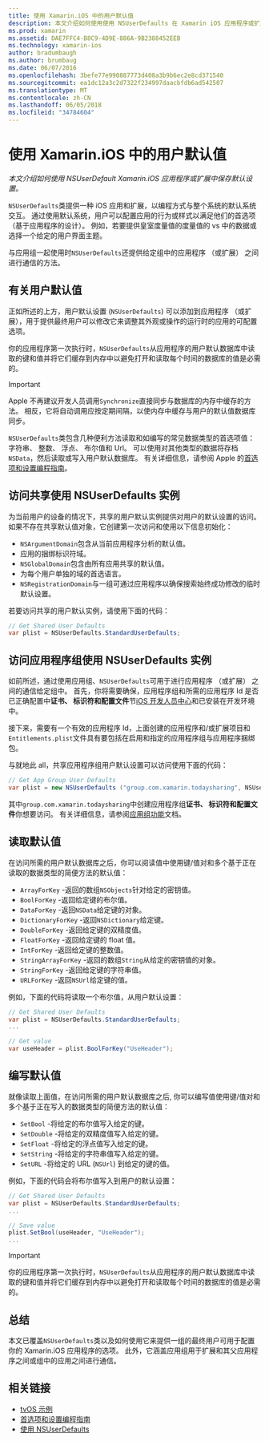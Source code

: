 ```yaml
---
title: 使用 Xamarin.iOS 中的用户默认值
description: 本文介绍如何使用使用 NSUserDefaults 在 Xamarin iOS 应用程序或扩展中保存默认设置。 它介绍使用 NSUserDefaults 在高级别，并讨论了如何读取和写入值。
ms.prod: xamarin
ms.assetid: DAE7FFC4-B8C9-4D9E-886A-9B2388452EEB
ms.technology: xamarin-ios
author: bradumbaugh
ms.author: brumbaug
ms.date: 06/07/2016
ms.openlocfilehash: 3befe77e990887773d408a3b9b6ec2e8cd371540
ms.sourcegitcommit: ea1dc12a3c2d7322f234997daacbfdb6ad542507
ms.translationtype: MT
ms.contentlocale: zh-CN
ms.lasthandoff: 06/05/2018
ms.locfileid: "34784604"
---
```

# <a name="working-with-user-defaults-in-xamarinios"></a>使用 Xamarin.iOS 中的用户默认值

_本文介绍如何使用 NSUserDefault Xamarin.iOS 应用程序或扩展中保存默认设置。_


`NSUserDefaults`类提供一种 iOS 应用和扩展，以编程方式与整个系统的默认系统交互。 通过使用默认系统，用户可以配置应用的行为或样式以满足他们的首选项 （基于应用程序的设计）。 例如，若要提供皇室度量值的度量值的 vs 中的数据或选择一个给定的用户界面主题。

与应用组一起使用时`NSUserDefaults`还提供给定组中的应用程序 （或扩展） 之间进行通信的方法。

<a name="About-User-Defaults" />

## <a name="about-user-defaults"></a>有关用户默认值

正如所述的上方，用户默认设置 (`NSUserDefaults`) 可以添加到应用程序 （或扩展），用于提供最终用户可以修改它来调整其外观或操作的运行时的应用的可配置选项。

你的应用程序第一次执行时，`NSUserDefaults`从应用程序的用户默认数据库中读取的键和值并将它们缓存到内存中以避免打开和读取每个时间的数据库的值是必需的。 

> [!IMPORTANT]
> Apple 不再建议开发人员调用`Synchronize`直接同步与数据库的内存中缓存的方法。 相反，它将自动调用应按定期间隔，以使内存中缓存与用户的默认值数据库同步。

`NSUserDefaults`类包含几种便利方法读取和如编写的常见数据类型的首选项值： 字符串、 整数、 浮点、 布尔值和 Url。 可以使用对其他类型的数据将存档`NSData`，然后读取或写入用户默认数据库。 有关详细信息，请参阅 Apple 的[首选项和设置编程指南](https://developer.apple.com/library/mac/documentation/Cocoa/Conceptual/UserDefaults/Introduction/Introduction.html#//apple_ref/doc/uid/10000059i)。

<a name="Accessing-the-Shared-NSUserDefaults-Instance" />

## <a name="accessing-the-shared-nsuserdefaults-instance"></a>访问共享使用 NSUserDefaults 实例 

为当前用户的设备的情况下，共享的用户默认实例提供对用户的默认设置的访问。 如果不存在共享默认值对象，它创建第一次访问和使用以下信息初始化：

- `NSArgumentDomain`包含从当前应用程序分析的默认值。
- 应用的捆绑标识符域。
- `NSGlobalDomain`包含由所有应用共享的默认值。
- 为每个用户单独的域的首选语言。
- `NSRegistrationDomain`与一组可通过应用程序以确保搜索始终成功修改的临时默认设置。

若要访问共享的用户默认实例，请使用下面的代码：

```csharp
// Get Shared User Defaults
var plist = NSUserDefaults.StandardUserDefaults;
```

<a name="Accessing-an-App-Group-NSUserDefaults-Instance" />

## <a name="accessing-an-app-group-nsuserdefaults-instance"></a>访问应用程序组使用 NSUserDefaults 实例

如前所述，通过使用应用组、`NSUserDefaults`可用于进行应用程序 （或扩展） 之间的通信给定组中。 首先，你将需要确保，应用程序组和所需的应用程序 Id 是否已正确配置中**证书、 标识符和配置文件**节[iOS 开发人员中心](https://developer.apple.com/devcenter/ios/)和已安装在开发环境中。

接下来，需要有一个有效的应用程序 Id，上面创建的应用程序和/或扩展项目和`Entitlements.plist`文件具有要包括在启用和指定的应用程序组与应用程序捆绑包。

与就地此 all，共享应用程序组用户默认设置可以访问使用下面的代码：

```csharp
// Get App Group User Defaults
var plist = new NSUserDefaults ("group.com.xamarin.todaysharing", NSUserDefaultsType.SuiteName);
```

其中`group.com.xamarin.todaysharing`中创建应用程序组**证书、 标识符和配置文件**你想要访问。 有关详细信息，请参阅[应用组功能](~/ios/deploy-test/provisioning/capabilities/app-groups-capabilities.md)文档。

<a name="Reading-Default-Values" />

## <a name="reading-default-values"></a>读取默认值

在访问所需的用户默认数据库之后，你可以阅读值中使用键/值对和多个基于正在读取的数据类型的简便方法的默认值：

- `ArrayForKey` -返回的数组`NSObjects`针对给定的密钥值。
- `BoolForKey` -返回给定键的布尔值。
- `DataForKey` -返回`NSData`给定键的对象。
- `DictionaryForKey` -返回`NSDictionary`给定键。
- `DoubleForKey` -返回给定键的双精度值。
- `FloatForKey` -返回给定键的 float 值。
- `IntForKey` -返回给定键的整数值。
- `StringArrayForKey` -返回的数组`String`从给定的密钥值的对象。
- `StringForKey` -返回给定键的字符串值。
- `URLForKey` -返回`NSUrl`给定键的值。

例如，下面的代码将读取一个布尔值，从用户默认设置：

```csharp
// Get Shared User Defaults
var plist = NSUserDefaults.StandardUserDefaults;
...

// Get value
var useHeader = plist.BoolForKey("UseHeader");

```

<a name="Writing-Default-Values" />

## <a name="writing-default-values"></a>编写默认值

就像读取上面值，在访问所需的用户默认数据库之后, 你可以编写值使用键/值对和多个基于正在写入的数据类型的简便方法的默认值：

- `SetBool` -将给定的布尔值写入给定的键。
- `SetDouble` -将给定的双精度值写入给定的键。
- `SetFloat` -将给定的浮点值写入给定的键。
- `SetString` -将给定的字符串值写入给定的键。
- `SetURL` -将给定的 URL (`NSUrl`) 到给定的键的值。

例如，下面的代码会将布尔值写入到用户的默认设置：

```csharp
// Get Shared User Defaults
var plist = NSUserDefaults.StandardUserDefaults;
...

// Save value
plist.SetBool(useHeader, "UseHeader");
...

```

> [!IMPORTANT]
> 你的应用程序第一次执行时，`NSUserDefaults`从应用程序的用户默认数据库中读取的键和值并将它们缓存到内存中以避免打开和读取每个时间的数据库的值是必需的。



<a name="Summary" />

## <a name="summary"></a>总结

本文已覆盖`NSUserDefaults`类以及如何使用它来提供一组的最终用户可用于配置你的 Xamarin.iOS 应用程序的选项。 此外，它涵盖应用组用于扩展和其父应用程序之间或组中的应用之间进行通信。


## <a name="related-links"></a>相关链接

- [tvOS 示例](https://developer.xamarin.com/samples/tvos/all/)
- [首选项和设置编程指南](https://developer.apple.com/library/mac/documentation/Cocoa/Conceptual/UserDefaults/Introduction/Introduction.html#//apple_ref/doc/uid/10000059i)
- [使用 NSUserDefaults](https://developer.apple.com/library/mac/documentation/Cocoa/Reference/Foundation/Classes/NSUserDefaults_Class/#//apple_ref/doc/constant_group/NSUserDefaults_Domains)
